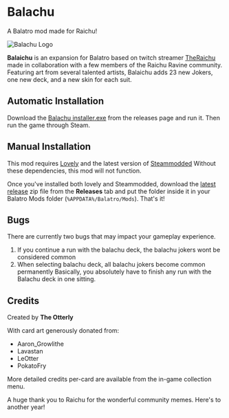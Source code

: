 # Balachu

A Balatro mod made for Raichu!

![Balachu Logo](https://i.imgur.com/z8Jmcsv.png)

**Balaichu** is an expansion for Balatro based on twitch streamer [TheRaichu](https://www.twitch.tv/theraichuuu) made in collaboration with a few members of the Raichu Ravine community. Featuring art from several talented artists, Balaichu adds 23 new Jokers, one new deck, and a new skin for each suit.

## Automatic Installation
Download the [Balachu installer.exe](https://github.com/AhoyGamers/Balachu/releases/tag/Releases) from the releases page and run it. Then run the game through Steam.

## Manual Installation

This mod requires [Lovely](https://github.com/ethangreen-dev/lovely-injector) and the latest version of [Steammodded](https://github.com/Steamopollys/Steamodded) Without these dependencies, this mod will not function.

Once you've installed both lovely and Steammodded, download the [latest release](https://github.com/AhoyGamers/Balachu/releases/tag/Releases) zip file from the **Releases** tab and put the folder inside it in your Balatro Mods folder (`%APPDATA%/Balatro/Mods`). That's it! 

## Bugs
There are currently two bugs that may impact your gameplay experience.
1) If you continue a run with the balachu deck, the balachu jokers wont be considered common
2) When selecting balachu deck, all balachu jokers become common permanently
Basically, you absolutely have to finish any run with the Balachu deck in one sitting.

## Credits
Created by **The Otterly**

With card art generously donated from:
* Aaron_Growlithe
* Lavastan
* LeOtter
* PokatoFry

More detailed credits per-card are available from the in-game collection menu.


 A huge thank you to Raichu for the wonderful community memes. Here's to another year!
